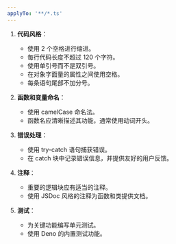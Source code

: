```yaml
---
applyTo: '**/*.ts'
---
```


1. **代码风格**：

   - 使用 2 个空格进行缩进。
   - 每行代码长度不超过 120 个字符。
   - 使用单引号而不是双引号。
   - 在对象字面量的属性之间使用空格。
   - 每条语句尾部不加分号。

2. **函数和变量命名**：

   - 使用 camelCase 命名法。
   - 函数名应清晰描述其功能，通常使用动词开头。

3. **错误处理**：

   - 使用 try-catch 语句捕获错误。
   - 在 catch 块中记录错误信息，并提供友好的用户反馈。

4. **注释**：

   - 重要的逻辑块应有适当的注释。
   - 使用 JSDoc 风格的注释为函数和类提供文档。

5. **测试**：

   - 为关键功能编写单元测试。
   - 使用 Deno 的内置测试功能。
